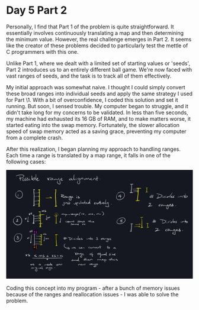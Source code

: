 # Day 5 Part 2

Personally, I find that Part 1 of the problem is quite straightforward. It
essentially involves continuously translating a map and then determining the
minimum value. However, the real challenge emerges in Part 2. It seems like the
creator of these problems decided to particularly test the mettle of C
programmers with this one.

Unlike Part 1, where we dealt with a limited set of starting values or 'seeds',
Part 2 introduces us to an entirely different ball game. We're now faced with
vast ranges of seeds, and the task is to track all of them effectively.

My initial approach was somewhat naive. I thought I could simply convert these
broad ranges into individual seeds and apply the same strategy I used for Part
\1. With a bit of overconfidence, I coded this solution and set it running. But
soon, I sensed trouble. My computer began to struggle, and it didn't take long
for my concerns to be validated. In less than five seconds, my machine had
exhausted its 16 GB of RAM, and to make matters worse, it started eating into
the swap memory. Fortunately, the slower allocation speed of swap memory acted
as a saving grace, preventing my computer from a complete crash.

After this realization, I began planning my approach to handling ranges. Each
time a range is translated by a map range, it falls in one of the following
cases:

![Part 2 Analysis](./part-2-analysis.png)

Coding this concept into my program - after a bunch of memory issues because of
the ranges and reallocation issues - I was able to solve the problem.
